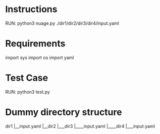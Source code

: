 # Instructions

RUN: python3 nuage.py ./dir1/dir2/dir3/dir4/input.yaml

# Requirements

import sys
import os
import yaml

# Test Case
RUN: python3 test.py

# Dummy directory structure
dir1
|__input.yaml
|__dir2
    |___dir3
          |____input.yaml
          |____dir4
                 |___input.yaml
